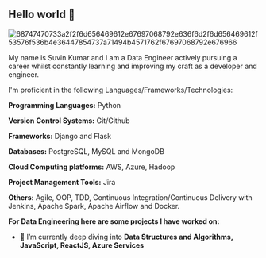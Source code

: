## Hello world 👋

![68747470733a2f2f6d656469612e67697068792e636f6d2f6d656469612f53576f536b4e36447854737a71494b4571762f67697068792e676966](https://user-images.githubusercontent.com/96186386/158050117-a4b0854f-b94f-43b4-b00a-43a2bd0cd53f.gif)

My name is Suvin Kumar and I am a Data Engineer actively pursuing a career whilst constantly learning and improving my craft as a developer and engineer.


I'm proficient in the following Languages/Frameworks/Technologies:

**Programming Languages:** Python

**Version Control Systems:** Git/Github

**Frameworks:** Django and Flask

**Databases:** PostgreSQL, MySQL and MongoDB

**Cloud Computing platforms:** AWS, Azure, Hadoop 

**Project Management Tools:** Jira 

**Others:** Agile, OOP, TDD, Continuous Integration/Continuous Delivery with Jenkins, Apache Spark, Apache Airflow and Docker.


**For Data Engineering here are some projects I have worked on:**



- 🌱 I’m currently deep diving into **Data Structures and Algorithms, JavaScript, ReactJS, Azure Services**

<!---
suvin-kumar/suvin-kumar is a ✨ special ✨ repository because its `README.md` (this file) appears on your GitHub profile.
You can click the Preview link to take a look at your changes.
--->
